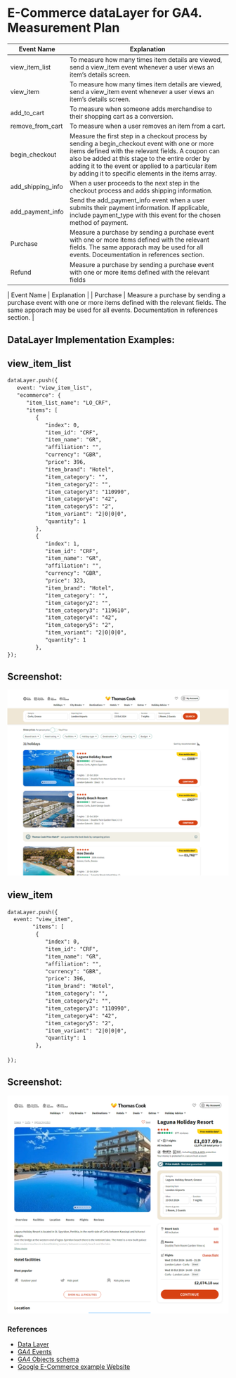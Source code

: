 # E-Commerce dataLayer for GA4. Measurement Plan
| Event Name | Explanation | 
| ---------- | ----------- | 
| view_item_list  | To measure how many times item details are viewed, send a view_item event whenever a user views an item’s details screen. |
| view_item  | To measure how many times item details are viewed, send a view_item event whenever a user views an item’s details screen. |
| add_to_cart| To measure when someone adds merchandise to their shopping cart as a conversion. |
| remove_from_cart | To measure when a user removes an item from a cart. |
| begin_checkout  | Measure the first step in a checkout process by sending a begin_checkout event with one or more items defined with the relevant fields. A coupon can also be added at this stage to the entire order by adding it to the event or applied to a particular item by adding it to specific elements in the items array. | 
| add_shipping_info | When a user proceeds to the next step in the checkout process and adds shipping information. | 
| add_payment_info  | Send the add_payment_info event when a user submits their payment information. If applicable, include payment_type with this event for the chosen method of payment. |
| Purchase | Measure a purchase by sending a purchase event with one or more items defined with the relevant fields. The same apporach may be used for all events. Doceumentation in references section. |
| Refund | Measure a purchase by sending a purchase event with one or more items defined with the relevant fields |
  
| Event Name | Explanation | 
| Purchase | Measure a purchase by sending a purchase event with one or more items defined with the relevant fields. The same apporach may be used for all events. Documentation in references section. |

## DataLayer Implementation Examples:
## view_item_list
```html 
dataLayer.push({
   event: "view_item_list",
   "ecommerce": {
      "item_list_name": "LO_CRF",
      "items": [
         {
            "index": 0,
            "item_id": "CRF",
            "item_name": "GR",
            "affiliation": "",
            "currency": "GBR",
            "price": 396,
            "item_brand": "Hotel",
            "item_category": "",
            "item_category2": "",
            "item_category3": "110990",
            "item_category4": "42",
            "item_category5": "2",
            "item_variant": "2|0|0|0",
            "quantity": 1
         },
         {
            "index": 1,
            "item_id": "CRF",
            "item_name": "GR",
            "affiliation": "",
            "currency": "GBR",
            "price": 323,
            "item_brand": "Hotel",
            "item_category": "",
            "item_category2": "",
            "item_category3": "119610",
            "item_category4": "42",
            "item_category5": "2",
            "item_variant": "2|0|0|0",
            "quantity": 1
         },
});
```

## Screenshot:
![Alt text](tc_view_item_list.png)


## view_item
```html 
dataLayer.push({
  event: "view_item", 
        "items": [
         {
            "index": 0,
            "item_id": "CRF",
            "item_name": "GR",
            "affiliation": "",
            "currency": "GBR",
            "price": 396,
            "item_brand": "Hotel",
            "item_category": "",
            "item_category2": "",
            "item_category3": "110990",
            "item_category4": "42",
            "item_category5": "2",
            "item_variant": "2|0|0|0",
            "quantity": 1
         },

});
```

## Screenshot:
![Alt text](tc_view_item.png)

  
  ### Referenсes 
- [Data Layer](https://developers.google.com/tag-platform/devguides/datalayer?hl=en)
- [GA4 Events](https://developers.google.com/analytics/devguides/collection/ga4/reference/events)
- [GA4 Objects schema](https://support.google.com/analytics/answer/10119380?hl=en)
- [Google E-Commerce example Website](https://enhancedecommerce.appspot.com/)


